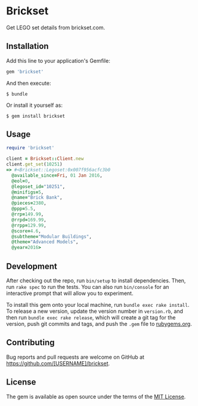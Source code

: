 # Brickset

Get LEGO set details from brickset.com.

## Installation

Add this line to your application's Gemfile:

```ruby
gem 'brickset'
```

And then execute:

    $ bundle

Or install it yourself as:

    $ gem install brickset

## Usage

```ruby
require 'brickset'

client = Brickset::Client.new
client.get_set(10251)
=> #<Brickset::Legoset:0x007f956acfc3b0
  @available_since=Fri, 01 Jan 2016,
  @eol=0,
  @legoset_id="10251",
  @minifigs=5,
  @name="Brick Bank",
  @pieces=2380,
  @ppp=5.5,
  @rrp=149.99,
  @rrpd=169.99,
  @rrpp=129.99,
  @score=4.6,
  @subtheme="Modular Buildings",
  @theme="Advanced Models",
  @year=2016>
```

## Development

After checking out the repo, run `bin/setup` to install dependencies. Then, run `rake spec` to run the tests. You can also run `bin/console` for an interactive prompt that will allow you to experiment.

To install this gem onto your local machine, run `bundle exec rake install`. To release a new version, update the version number in `version.rb`, and then run `bundle exec rake release`, which will create a git tag for the version, push git commits and tags, and push the `.gem` file to [rubygems.org](https://rubygems.org).

## Contributing

Bug reports and pull requests are welcome on GitHub at https://github.com/[USERNAME]/brickset.


## License

The gem is available as open source under the terms of the [MIT License](http://opensource.org/licenses/MIT).

